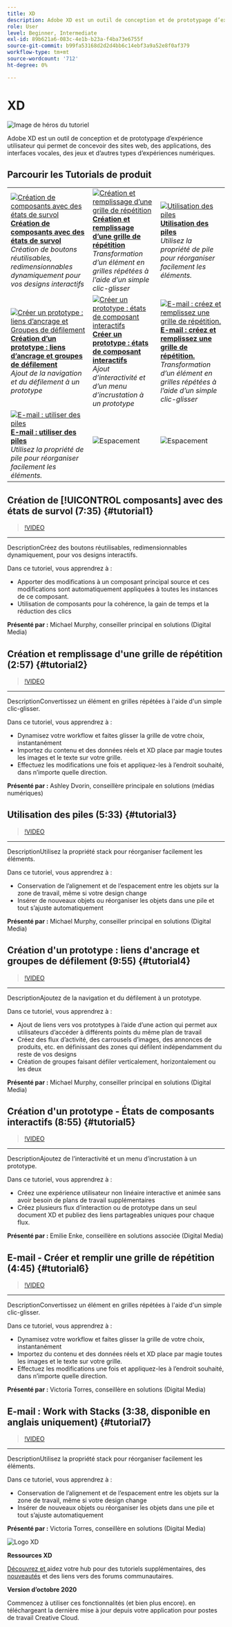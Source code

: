 ```yaml
---
title: XD
description: Adobe XD est un outil de conception et de prototypage d’expérience utilisateur pour la conception de sites web, d’applications, d’interfaces vocales, de jeux et d’autres types d’expériences numériques.
role: User
level: Beginner, Intermediate
exl-id: 89b621a6-083c-4e1b-b23a-f4ba73e6755f
source-git-commit: b99fa53168d2d2d4bb6c14ebf3a9a52e8f0af379
workflow-type: tm+mt
source-wordcount: '712'
ht-degree: 0%

---
```


# XD

![Image de héros du tutoriel](../assets/XD.jpg)

Adobe XD est un outil de conception et de prototypage d’expérience utilisateur qui permet de concevoir des sites web, des applications, des interfaces vocales, des jeux et d’autres types d’expériences numériques.

## Parcourir les Tutorials de produit

<table style="table-layout:fixed">
<tr>
 <td>
   <a href="xd.md#tutorial1">
      <img alt="Création de composants avec des états de survol" src="../assets/Xd_hoverstates_components_thumbnail.jpg" />
   </a>
    <div>
   <a href="xd.md#tutorial1"><strong>Création de composants avec des états de survol</strong></a>
    </div>
    <em>Création de boutons réutilisables, redimensionnables dynamiquement pour vos designs interactifs</em>
    <br>
  </td>
  <td>
    <a href="xd.md#tutorial2">
        <img alt="Création et remplissage d’une grille de répétition" src="../assets/XD_repeatgrid_thumbnail.jpg" />
    </a>
    <div>
    <a href="xd.md#tutorial2"><strong>Création et remplissage d’une grille de répétition</strong></a>
    </div>
    <em>Transformation d’un élément en grilles répétées à l’aide d’un simple clic-glisser</em>
    <br>
  </td>
  <td>
   <a href="xd.md#tutorial3">
      <img alt="Utilisation des piles" src="../assets/xd_Stacks_thumbnail.jpg" />
   </a>
    <div>
    <a href="xd.md#tutorial3"><strong>Utilisation des piles</strong></a>
    </div>
    <em>Utilisez la propriété de pile pour réorganiser facilement les éléments.</em>
    <br>
  </td>
</tr>
<tr>
 <td>
    <a href="xd.md#tutorial4">
        <img alt="Créer un prototype : liens d’ancrage et 
Groupes de défilement" src="../assets/XD_Scrolls_Thumbnail_Murphy.jpg" />
    </a>
    <div>
    <a href="xd.md#tutorial4"><strong>Création d’un prototype : liens d’ancrage et groupes de défilement</strong></a>
    </div>
    <em>Ajout de la navigation et du défilement à un prototype</em>
    <br>
  </td>
  <td>
    <a href="xd.md#tutorial5">
        <img alt="Créer un prototype : états de composant interactifs" src="../assets/XD_interactiveprototypes_enke.jpg" />
    </a>
    <div>
    <a href="xd.md#tutorial5"><strong>Créer un prototype : états de composant interactifs</strong></a>
    </div>
    <em>Ajout d’interactivité et d’un menu d’incrustation à un prototype</em>
    <br>
  </td>
  <td>
   <a href="xd.md#tutorial6">
      <img alt="E-mail : créez et remplissez une grille de répétition." src="../assets/xd_repeat_torres.jpg" />
   </a>
    <div>
   <a href="xd.md#tutorial7"><strong>E-mail : créez et remplissez une grille de répétition.</strong></a>
    </div>
    <em>Transformation d’un élément en grilles répétées à l’aide d’un simple clic-glisser</em>
    <br>
  </td>
</tr>
<tr>
 <td>
    <a href="xd.md#tutorial7">
        <img alt="E-mail : utiliser des piles" src="../assets/xd_stacks_torres.jpg" />
    </a>
    <div>
    <a href="xd.md#tutorial7"><strong>E-mail : utiliser des piles</strong></a>
    </div>
    <em>Utilisez la propriété de pile pour réorganiser facilement les éléments.</em>
    <br>
  </td>
  <td>
    <img alt="Espacement" src="../assets/Whitespacer.png" />
    <div>
    <br>
  </td>
  <td>
    <img alt="Espacement" src="../assets/Whitespacer.png" />
    <div>
    <br>
  </td>
</tr>
</table>

## Création de [!UICONTROL composants] avec des états de survol (7:35) {#tutorial1}

>[!VIDEO](https://video.tv.adobe.com/v/326874?hidetitle=true)

****
DescriptionCréez des boutons réutilisables, redimensionnables dynamiquement, pour vos designs interactifs.

Dans ce tutoriel, vous apprendrez à :
* Apporter des modifications à un composant principal source et ces modifications sont automatiquement appliquées à toutes les instances de ce composant.
* Utilisation de composants pour la cohérence, la gain de temps et la réduction des clics

**Présenté par :**
Michael Murphy, conseiller principal en solutions (Digital Media)

## Création et remplissage d&#39;une grille de répétition (2:57) {#tutorial2}

>[!VIDEO](https://video.tv.adobe.com/v/326955?hidetitle=true)

****
DescriptionConvertissez un élément en grilles répétées à l&#39;aide d&#39;un simple clic-glisser.

Dans ce tutoriel, vous apprendrez à :
* Dynamisez votre workflow et faites glisser la grille de votre choix, instantanément
* Importez du contenu et des données réels et XD place par magie toutes les images et le texte sur votre grille.
* Effectuez les modifications une fois et appliquez-les à l’endroit souhaité, dans n’importe quelle direction.

**Présenté par :**
Ashley Dvorin, conseillère principale en solutions (médias numériques)

## Utilisation des piles (5:33) {#tutorial3}

>[!VIDEO](https://video.tv.adobe.com/v/326956?hidetitle=true)

****
DescriptionUtilisez la propriété stack pour réorganiser facilement les éléments.

Dans ce tutoriel, vous apprendrez à :
* Conservation de l’alignement et de l’espacement entre les objets sur la zone de travail, même si votre design change
* Insérer de nouveaux objets ou réorganiser les objets dans une pile et tout s’ajuste automatiquement

**Présenté par :**
Michael Murphy, conseiller principal en solutions (Digital Media)

## Création d&#39;un prototype : liens d&#39;ancrage et groupes de défilement (9:55) {#tutorial4}

>[!VIDEO](https://video.tv.adobe.com/v/326957?hidetitle=true)

****
DescriptionAjoutez de la navigation et du défilement à un prototype.

Dans ce tutoriel, vous apprendrez à :
* Ajout de liens vers vos prototypes à l’aide d’une action qui permet aux utilisateurs d’accéder à différents points du même plan de travail
* Créez des flux d’activité, des carrousels d’images, des annonces de produits, etc. en définissant des zones qui défilent indépendamment du reste de vos designs
* Création de groupes faisant défiler verticalement, horizontalement ou les deux

**Présenté par :**
Michael Murphy, conseiller principal en solutions (Digital Media)

## Création d&#39;un prototype - États de composants interactifs (8:55) {#tutorial5}

>[!VIDEO](https://video.tv.adobe.com/v/326958?hidetitle=true)

****
DescriptionAjoutez de l’interactivité et un menu d’incrustation à un prototype.

Dans ce tutoriel, vous apprendrez à :
* Créez une expérience utilisateur non linéaire interactive et animée sans avoir besoin de plans de travail supplémentaires
* Créez plusieurs flux d’interaction ou de prototype dans un seul document XD et publiez des liens partageables uniques pour chaque flux.

**Présenté par :**
Emilie Enke, conseillère en solutions associée (Digital Media)

## E-mail - Créer et remplir une grille de répétition (4:45) {#tutorial6}

>[!VIDEO](https://video.tv.adobe.com/v/326775?hidetitle=true)

****
DescriptionConvertissez un élément en grilles répétées à l&#39;aide d&#39;un simple clic-glisser.

Dans ce tutoriel, vous apprendrez à :
* Dynamisez votre workflow et faites glisser la grille de votre choix, instantanément
* Importez du contenu et des données réels et XD place par magie toutes les images et le texte sur votre grille.
* Effectuez les modifications une fois et appliquez-les à l’endroit souhaité, dans n’importe quelle direction.

**Présenté par :**
Victoria Torres, conseillère en solutions (Digital Media)

## E-mail : Work with Stacks (3:38, disponible en anglais uniquement) {#tutorial7}

>[!VIDEO](https://video.tv.adobe.com/v/326759?hidetitle=true)

****
DescriptionUtilisez la propriété stack pour réorganiser facilement les éléments.

Dans ce tutoriel, vous apprendrez à :
* Conservation de l’alignement et de l’espacement entre les objets sur la zone de travail, même si votre design change
* Insérer de nouveaux objets ou réorganiser les objets dans une pile et tout s’ajuste automatiquement

**Présenté par :**
Victoria Torres, conseillère en solutions (Digital Media)

![Logo XD](../assets/xd_appicon_96.png)

**Ressources XD**

[Découvrez et ](https://helpx.adobe.com/support/xd.html) aidez votre hub pour des tutoriels supplémentaires, des  [nouveautés](https://helpx.adobe.com/xd/user-guide.html/xd/help/whats-new.ug.html) et des liens vers des forums communautaires.

**Version d’octobre 2020**

Commencez à utiliser ces fonctionnalités (et bien plus encore). en téléchargeant la dernière mise à jour depuis votre application pour postes de travail Creative Cloud.
